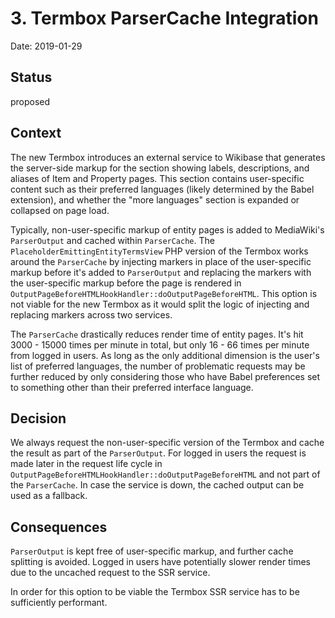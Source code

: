 # 3. Termbox ParserCache Integration

Date: 2019-01-29

## Status

proposed

## Context

The new Termbox introduces an external service to Wikibase that generates the server-side markup for the section showing labels, descriptions, and aliases of Item and Property pages. This section contains user-specific content such as their preferred languages (likely determined by the Babel extension), and whether the "more languages" section is expanded or collapsed on page load.

Typically, non-user-specific markup of entity pages is added to MediaWiki's `ParserOutput` and cached within `ParserCache`. The `PlaceholderEmittingEntityTermsView` PHP version of the Termbox works around the `ParserCache` by injecting markers in place of the user-specific markup before it's added to `ParserOutput` and replacing the markers with the user-specific markup before the page is rendered in `OutputPageBeforeHTMLHookHandler::doOutputPageBeforeHTML`. This option is not viable for the new Termbox as it would split the logic of injecting and replacing markers across two services.

The `ParserCache` drastically reduces render time of entity pages. It's hit 3000 - 15000 times per minute in total, but only 16 - 66 times per minute from logged in users. As long as the only additional dimension is the user's list of preferred languages, the number of problematic requests may be further reduced by only considering those who have Babel preferences set to something other than their preferred interface language.

## Decision

We always request the non-user-specific version of the Termbox and cache the result as part of the `ParserOutput`. For logged in users the request is made later in the request life cycle in `OutputPageBeforeHTMLHookHandler::doOutputPageBeforeHTML` and not part of the `ParserCache`. In case the service is down, the cached output can be used as a fallback.

## Consequences

`ParserOutput` is kept free of user-specific markup, and further cache splitting is avoided. Logged in users have potentially slower render times due to the uncached request to the SSR service.

In order for this option to be viable the Termbox SSR service has to be sufficiently performant.
